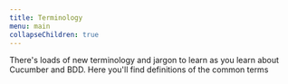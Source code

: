 ```yaml
---
title: Terminology
menu: main
collapseChildren: true
---
```


There's loads of new terminology and jargon to learn as you learn about Cucumber and BDD. Here you'll find definitions of the common terms
